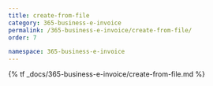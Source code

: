 ```yaml
---
title: create-from-file
category: 365-business-e-invoice
permalink: /365-business-e-invoice/create-from-file/
order: 7

namespace: 365-business-e-invoice
---
```


{% tf _docs/365-business-e-invoice/create-from-file.md %}